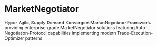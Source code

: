 # MarketNegotiator
Hyper-Agile, Supply-Demand-Convergent MarketNegotiator Framework. providing enterprise-grade MarketNegotiator solutions featuring Auto-Negotiation-Protocol capabilities implementing modern Trade-Execution-Optimizer patterns
